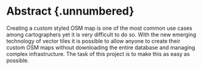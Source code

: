 # Abstract {.unnumbered}

<!-- This is the abstract -->

Creating a custom styled OSM map is one of the most common use cases among cartographers yet
it is very difficult to do so. With the new emerging technology of vector tiles it is possible
to allow anyone to create their custom OSM maps without downloading the entire database
and managing complex infrastructure. The task of this project is to make this as easy
as possible.

